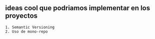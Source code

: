 ## ideas cool que podriamos implementar en los proyectos

    1. Semantic Versioning
    2. Uso de mono-repo